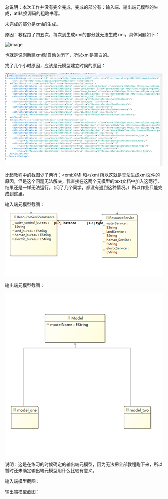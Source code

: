 总说明：本次工作并没有完全完成，完成的部分有：输入端、输出端元模型的生成，atl转换源码的粗略书写。

未完成的部分是xmi的生成。

原因：教程跑了四五次，每次到生成xmi的部分就无法生成xmi，具体问题如下：

![image](https://user-images.githubusercontent.com/76811277/145399908-caa42773-6ced-4824-9fac-8790a1c9d04e.png)

也就是说刚新建xmi就自动关闭了，所以xmi是空白的。

找了几个小时原因，应该是元模型建立时候的原因：

![Sptp-text](./photo\Sptp-text.png)

比起教程中的截图少了两行：<xmi:XMI 和</xmi 所以这就是无法生成xmi文件的原因，但是这个问题无法解决，我直接在这两个元模型的text文档中加入这两行，结果还是一样无法运行。（问了几个同学，都没有遇到这种情况。）所以作业只能完成到这里。





输入端元模型截图：

![输入端元模型截图](./photo\输入端元模型截图.png)

输出端元模型截图：

![元模型输出端](./photo\元模型输出端.png)

说明：这是在练习的时候确定的输出端元模型，因为无法把全部教程跑下来，所以暂时还未确定输出端元模型用什么比较有意义。



输入端模型截图：

输出端模型截图：
